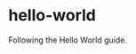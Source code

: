 # hello-world
Following the Hello World guide.

<!--
# bit about myself
I'm a 28 year old (2017), Portuguese mechanical engineer with a nonchalant curiosity for everything.
I day dream about switching career to something software-engineering or computer-science related, but I have yet to establish a specific goal and plan.
-->

